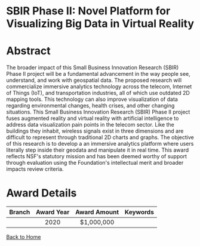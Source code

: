 
SBIR Phase II: Novel Platform for Visualizing Big Data in Virtual Reality
=========================================================================

# Abstract


The broader impact of this Small Business Innovation Research (SBIR) Phase II project will be a fundamental advancement in the way people see, understand, and work with geospatial data. The proposed research will commercialize immersive analytics technology across the telecom, Internet of Things (IoT), and transportation industries, all of which use outdated 2D mapping tools. This technology can also improve visualization of data regarding environmental changes, health crises, and other changing situations. This Small Business Innovation Research (SBIR) Phase II project fuses augmented reality and virtual reality with artificial intelligence to address data visualization pain points in the telecom sector. Like the buildings they inhabit, wireless signals exist in three dimensions and are difficult to represent through traditional 2D charts and graphs. The objective of this research is to develop a an immersive analytics platform where users literally step inside their geodata and manipulate it in real time. This award reflects NSF's statutory mission and has been deemed worthy of support through evaluation using the Foundation's intellectual merit and broader impacts review criteria.  

# Award Details

|Branch|Award Year|Award Amount|Keywords|
| :---: | :---: | :---: | :---: |
||2020|$1,000,000||
  
  


[Back to Home](https://github.com/chrischow/dod_sbir_awards/CC/#649)